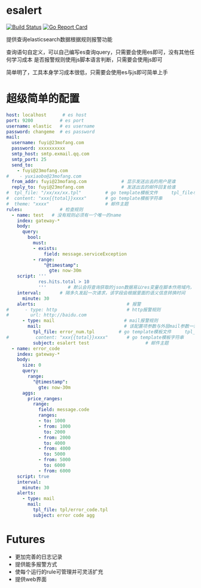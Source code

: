 # esalert                   
[![Build Status](https://travis-ci.org/23mf/esalert.svg?branch=master)](https://travis-ci.org/23mf/esalert)
[![Go Report Card](https://goreportcard.com/badge/github.com/23mf/esalert)](https://goreportcard.com/report/github.com/23mf/esalert)

提供查询elasticsearch数据根据规则报警功能

查询语句自定义，可以自己编写es查询query，只需要会使用es即可，没有其他任何学习成本
是否报警规则使用js脚本语言判断，只需要会使用js即可

简单明了，工具本身学习成本很低，只需要会使用es与js即可简单上手

# 超级简单的配置
```yaml
host: localhost      # es host
port: 9200          # es port
username: elastic   # es username
password: changeme  # es password
mail:
  username: fuyi@23mofang.com
  password: xxxxxxxxxx
  smtp_host: smtp.exmail.qq.com
  smtp_port: 25
  send_to:
    - fuyi@23mofang.com
#    - yuxiaobo@23mofang.com
  from_addr: fuyi@23mofang.com             # 显示发送出去的用户是谁
  reply_to: fuyi@23mofang.com              # 发送出去的邮件回复给谁
#  tpl_file: "/xx/xx/xx.tpl"         # go template模板文件     tpl_file与content必须存在一个
#  content: "xxx{{total}}xxxx"       # go template模板字符串
#  theme: "xxxx"                     # 邮件主题
rules:              # 检查规则
  - name: test   # 没有规则必须有一个唯一的name
    index: gateway-*
    body:
      query:
        bool:
          must:
          - exists:
              field: message.serviceException
          - range:
              "@timestamp":
                gte: now-30m
    script: '''
            res.hits.total > 10
            '''        # 默认会将查询获取的json数据易以res变量在脚本作用域内， 当该脚本返回true时执行报警
    interval:       # 隔多久发起一次请求，该字段会根据里面的语义信息转换时间
      minute: 30
    alerts:                                  # 报警
#      - type: http                          # http报警规则
#        url: http://baidu.com
      - type: mail                          # mail报警规则
        mail:                               # 该配置项参数与外层mail参数一致，该配置优先级高于外层mail配置
          tpl_file: error_num.tpl         # go template模板文件     tpl_file与content必须存在一个
#          content: "xxx{{total}}xxxx"       # go template模板字符串
          subject: esalert test                     # 邮件主题
  - name: error_code
    index: gateway-*
    body:
      size: 0
      query:
        range:
          "@timestamp":
            gte: now-30m
      aggs:
        price_ranges:
          range:
            field: message.code
            ranges:
            - to: 1000
            - from: 1000
              to: 2000
            - from: 2000
              to: 4000
            - from: 4000
              to: 5000
            - from: 5000
              to: 6000
            - from: 6000
    script: true
    interval:
      minute: 30
    alerts:
      - type: mail
        mail:
          tpl_file: tpl/error_code.tpl
          subject: error code agg
```

# Futures
* 更加完善的日志记录
* 提供能多报警方式
* 使每个运行的rule可管理并可灵活扩充
* 提供web界面
